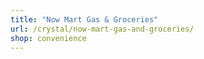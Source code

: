 ```yaml
---
title: "Now Mart Gas & Groceries"
url: /crystal/now-mart-gas-and-groceries/
shop: convenience
---
```

